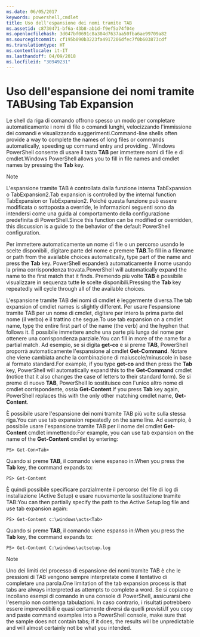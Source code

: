 ```yaml
---
ms.date: 06/05/2017
keywords: powershell,cmdlet
title: Uso dell'espansione dei nomi tramite TAB
ms.assetid: c8730471-bf6a-43b8-ab1d-f9ef5a74f04e
ms.openlocfilehash: 3d047bf0691c8a304d7637aa50fba6ae99709a82
ms.sourcegitcommit: cf195b090b3223fa4917206dfec7f0b603873cdf
ms.translationtype: HT
ms.contentlocale: it-IT
ms.lasthandoff: 04/09/2018
ms.locfileid: "30949231"
---
```

# <a name="using-tab-expansion"></a><span data-ttu-id="61c09-103">Uso dell'espansione dei nomi tramite TAB</span><span class="sxs-lookup"><span data-stu-id="61c09-103">Using Tab Expansion</span></span>

<span data-ttu-id="61c09-104">Le shell da riga di comando offrono spesso un modo per completare automaticamente i nomi di file o comandi lunghi, velocizzando l'immissione dei comandi e visualizzando suggerimenti.</span><span class="sxs-lookup"><span data-stu-id="61c09-104">Command-line shells often provide a way to complete the names of long files or commands automatically, speeding up command entry and providing .</span></span> <span data-ttu-id="61c09-105">Windows PowerShell consente di usare il tasto **TAB** per immettere nomi di file e di cmdlet.</span><span class="sxs-lookup"><span data-stu-id="61c09-105">Windows PowerShell allows you to fill in file names and cmdlet names by pressing the **Tab** key.</span></span>

> [!NOTE]
> <span data-ttu-id="61c09-106">L'espansione tramite TAB è controllata dalla funzione interna TabExpansion o TabExpansion2.</span><span class="sxs-lookup"><span data-stu-id="61c09-106">Tab expansion is controlled by the internal function TabExpansion or TabExpansion2.</span></span> <span data-ttu-id="61c09-107">Poiché questa funzione può essere modificata o sottoposta a override, le informazioni seguenti sono da intendersi come una guida al comportamento della configurazione predefinita di PowerShell.</span><span class="sxs-lookup"><span data-stu-id="61c09-107">Since this function can be modified or overridden, this discussion is a guide to the behavior of the default PowerShell configuration.</span></span>

<span data-ttu-id="61c09-108">Per immettere automaticamente un nome di file o un percorso usando le scelte disponibili, digitare parte del nome e premere **TAB**.</span><span class="sxs-lookup"><span data-stu-id="61c09-108">To fill in a filename or path from the available choices automatically, type part of the name and press the **Tab** key.</span></span> <span data-ttu-id="61c09-109">PowerShell espanderà automaticamente il nome usando la prima corrispondenza trovata.</span><span class="sxs-lookup"><span data-stu-id="61c09-109">PowerShell will automatically expand the name to the first match that it finds.</span></span> <span data-ttu-id="61c09-110">Premendo più volte **TAB** è possibile visualizzare in sequenza tutte le scelte disponibili.</span><span class="sxs-lookup"><span data-stu-id="61c09-110">Pressing the **Tab** key repeatedly will cycle through all of the available choices.</span></span>

<span data-ttu-id="61c09-111">L'espansione tramite TAB dei nomi di cmdlet è leggermente diversa.</span><span class="sxs-lookup"><span data-stu-id="61c09-111">The tab expansion of cmdlet names is slightly different.</span></span> <span data-ttu-id="61c09-112">Per usare l'espansione tramite TAB per un nome di cmdlet, digitare per intero la prima parte del nome (il verbo) e il trattino che segue.</span><span class="sxs-lookup"><span data-stu-id="61c09-112">To use tab expansion on a cmdlet name, type the entire first part of the name (the verb) and the hyphen that follows it.</span></span> <span data-ttu-id="61c09-113">È possibile immettere anche una parte più lunga del nome per ottenere una corrispondenza parziale.</span><span class="sxs-lookup"><span data-stu-id="61c09-113">You can fill in more of the name for a partial match.</span></span> <span data-ttu-id="61c09-114">Ad esempio, se si digita **get-co** e si preme **TAB**, PowerShell proporrà automaticamente l'espansione al cmdlet **Get-Command**. Notare che viene cambiata anche la combinazione di maiuscole/minuscole in base al formato standard.</span><span class="sxs-lookup"><span data-stu-id="61c09-114">For example, if you type **get-co** and then press the **Tab** key, PowerShell will automatically expand this to the **Get-Command** cmdlet (notice that it also changes the case of letters to their standard form).</span></span> <span data-ttu-id="61c09-115">Se si preme di nuovo **TAB**, PowerShell lo sostituisce con l'unico altro nome di cmdlet corrispondente, ossia **Get-Content**.</span><span class="sxs-lookup"><span data-stu-id="61c09-115">If you press **Tab** key again, PowerShell replaces this with the only other matching cmdlet name, **Get-Content**.</span></span>

<span data-ttu-id="61c09-116">È possibile usare l'espansione dei nomi tramite TAB più volte sulla stessa riga.</span><span class="sxs-lookup"><span data-stu-id="61c09-116">You can use tab expansion repeatedly on the same line.</span></span> <span data-ttu-id="61c09-117">Ad esempio, è possibile usare l'espansione tramite TAB per il nome del cmdlet **Get-Content** cmdlet immettendo:</span><span class="sxs-lookup"><span data-stu-id="61c09-117">For example, you can use tab expansion on the name of the **Get-Content** cmdlet by entering:</span></span>

```
PS> Get-Con<Tab>
```

<span data-ttu-id="61c09-118">Quando si preme **TAB**, il comando viene espanso in:</span><span class="sxs-lookup"><span data-stu-id="61c09-118">When you press the **Tab** key, the command expands to:</span></span>

```
PS> Get-Content
```

<span data-ttu-id="61c09-119">È quindi possibile specificare parzialmente il percorso del file di log di installazione (Active Setup) e usare nuovamente la sostituzione tramite TAB:</span><span class="sxs-lookup"><span data-stu-id="61c09-119">You can then partially specify the path to the Active Setup log file and use tab expansion again:</span></span>

```
PS> Get-Content c:\windows\acts<Tab>
```

<span data-ttu-id="61c09-120">Quando si preme **TAB**, il comando viene espanso in:</span><span class="sxs-lookup"><span data-stu-id="61c09-120">When you press the **Tab** key, the command expands to:</span></span>

```
PS> Get-Content C:\windows\actsetup.log
```

> [!NOTE]
> <span data-ttu-id="61c09-121">Uno dei limiti del processo di espansione dei nomi tramite TAB è che le pressioni di TAB vengono sempre interpretate come il tentativo di completare una parola.</span><span class="sxs-lookup"><span data-stu-id="61c09-121">One limitation of the tab expansion process is that tabs are always interpreted as attempts to complete a word.</span></span> <span data-ttu-id="61c09-122">Se si copiano e incollano esempi di comando in una console di PowerShell, assicurarsi che l'esempio non contenga tabulazioni. In caso contrario, i risultati potrebbero essere imprevedibili e quasi certamente diversi da quelli previsti.</span><span class="sxs-lookup"><span data-stu-id="61c09-122">If you copy and paste command examples into a PowerShell console, make sure that the sample does not contain tabs; if it does, the results will be unpredictable and will almost certainly not be what you intended.</span></span>